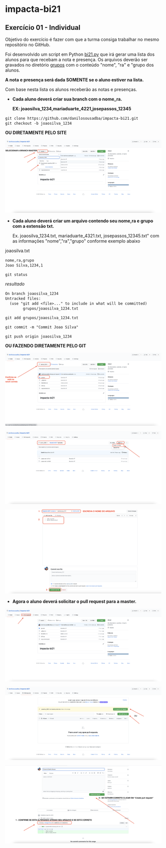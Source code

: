 # impacta-bi21

## Exercício 01 - Individual

Objetivo do exercício é fazer com que a turma consiga trabalhar no mesmo repositório no GitHub.

Foi desenvolvido um script em Python [bi21.py](bi21.py) que irá gerar uma lista dos alunos para que recebam a nota e presença. Os arquivos deverão ser gravados no diretório [grupos](grupos) com o conteúdo "nome", "ra" e "grupo dos alunos. 

<b>A nota e presença será dada SOMENTE se o aluno estiver na lista.</b>

Com base nesta lista os alunos receberão as notas e presenças.

* <b>Cada aluno deverá criar sua branch com o nome_ra.
  
    EX: joaosilva_1234,mariaduarte_4221,josepassos_12345 </b>
```
git clone https://github.com/danilosousadba/impacta-bi21.git
git checkout -b joaosilva_1234
```
<b>OU DIRETAMENTE PELO SITE</b>

![images](images/newbranch.png)
  
  
* <b>Cada aluno deverá criar um arquivo contendo seu nome,ra e grupo com a extensão txt.</b> 

  Ex. joaosilva_1234.txt, mariaduarte_4321.txt, josepassos_12345.txt" com as informações "nome","ra","grupo" conforme exemplo abaixo

joaosilva.txt
```
nome,ra,grupo
Joao Silva,1234,1
```

```
git status
```
<i>resultado</i>
```
On branch joaosilva_1234
Untracked files:
  (use "git add <file>..." to include in what will be committed)
        grupos/joaosilva_1234.txt
```


```
git add grupos/joaosilva_1234.txt
```

```
git commit -m "Commit Joao Silva"
```
```
git push origin joaosilva_1234
```
<b> OU FAZENDO DIRETAMENTE PELO GIT</b>

![images](images/addfile.png)

![images](images/addfile1.png)

![images](images/addfile2.png)



* <b>Agora o aluno deverá solicitar o pull request para a master.</b>

![images](images/newpullrequest.png)

![images](images/newpullrequest1.png)

![images](images/newpullrequest2.png)